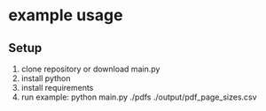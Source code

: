 # example usage

## Setup
1. clone repository or download main.py
2. install python
3. install requirements
4. run
    example: python main.py ./pdfs ./output/pdf_page_sizes.csv